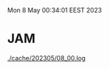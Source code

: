 Mon  8 May 00:34:01 EEST 2023
# JAM
<a href='./cache/202305/08_00.log'>./cache/202305/08_00.log</a>
